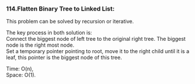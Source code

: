 ### 114.Flatten Binary Tree to Linked List:

This problem can be solved by recursion or iterative.  

The key process in both solution is:  
Connect the biggest node of left tree to the original right tree. The biggest node is the right most node.   
Set a temporary pointer pointing to root, move it to the right child until it is a leaf, this pointer is the biggest node of this tree.  
  
Time: O(n),\
Space: O(1).